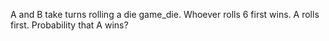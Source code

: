 A and B take turns rolling a die game_die. Whoever rolls 6 first wins. A rolls first. Probability that A wins?
